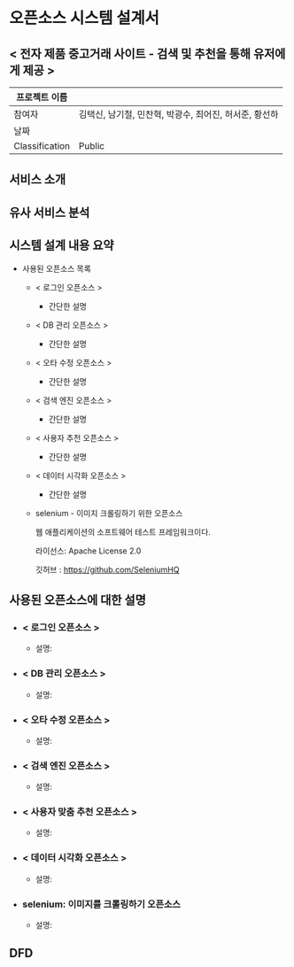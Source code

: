 # 오픈소스 시스템 설계서



## < 전자 제품 중고거래 사이트 - 검색 및 추천을 통해 유저에게 제공 >



| 프로젝트 이름  |                                                        |
| -------------- | ------------------------------------------------------ |
| 참여자         | 김택신, 남기철, 민찬혁, 박광수, 최어진, 허서준, 황선하 |
| 날짜           |                                                        |
| Classification | Public                                                 |





## 서비스 소개



## 유사 서비스 분석



## 시스템 설계 내용 요약

- 사용된 오픈소스 목록
  - < 로그인 오픈소스 >
    - 간단한 설명
  - < DB 관리 오픈소스 >
    - 간단한 설명
  - < 오타 수정 오픈소스 >
    - 간단한 설명
  - < 검색 엔진 오픈소스 >
    - 간단한 설명
  - < 사용자 추천 오픈소스 >
    - 간단한 설명
  - < 데이터 시각화 오픈소스 >
    - 간단한 설명
  - selenium - 이미지 크롤링하기 위한 오픈소스
    
    웹 애플리케이션의 소프트웨어 테스트 프레임워크이다.
    
    라이선스: Apache License 2.0 
    
    깃허브 : https://github.com/SeleniumHQ

## 사용된 오픈소스에 대한 설명

- ### < 로그인 오픈소스 >

  - 설명:

- ### < DB 관리 오픈소스 >

  - 설명:

- ### < 오타 수정 오픈소스 >

  - 설명:

- ### < 검색 엔진 오픈소스 >

  - 설명:

- ### < 사용자 맞춤 추천 오픈소스 >

  - 설명:

- ### < 데이터 시각화 오픈소스 >

  - 설명:

- ### selenium: 이미지를 크롤링하기 오픈소스
  - 설명:

## DFD
